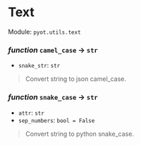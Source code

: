 # Text 

Module: `pyot.utils.text` 

### _function_ `camel_case` -> `str` 
* `snake_str`: `str` 
> Convert string to json camel_case. 


### _function_ `snake_case` -> `str` 
* `attr`: `str` 
* `sep_numbers`: `bool = False` 
> Convert string to python snake_case. 


